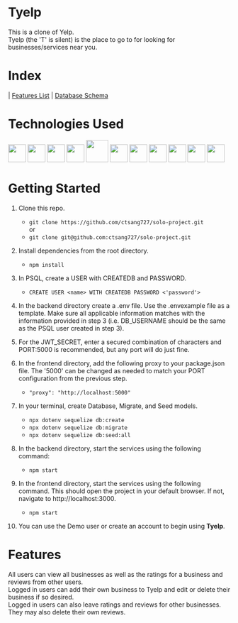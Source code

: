 # Tyelp

This is a clone of Yelp. <br> 
Tyelp (the 'T' is silent) is the place to go to for looking for businesses/services near you. 

# Index
| [Features List](https://github.com/ctsang727/solo-project/wiki/Features) | [Database Schema](https://github.com/ctsang727/solo-project/wiki/Database-schema) 

# Technologies Used <br>
<div>
<img  src="https://cdn.jsdelivr.net/gh/devicons/devicon/icons/javascript/javascript-original.svg"  height=40/>
<img src="https://cdn.jsdelivr.net/gh/devicons/devicon/icons/react/react-original.svg" height=40/>
<img src="https://cdn.jsdelivr.net/gh/devicons/devicon/icons/redux/redux-original.svg" height=40/>
<img src="https://cdn.jsdelivr.net/gh/devicons/devicon/icons/nodejs/nodejs-plain-wordmark.svg" height=40/>
<img src="https://cdn.jsdelivr.net/gh/devicons/devicon/icons/express/express-original-wordmark.svg" height=50/>
<img  src="https://cdn.jsdelivr.net/gh/devicons/devicon/icons/postgresql/postgresql-original.svg"  height=40/>
<img  src="https://cdn.jsdelivr.net/gh/devicons/devicon/icons/sequelize/sequelize-original.svg"  height=40/>
<img  src="https://cdn.jsdelivr.net/gh/devicons/devicon/icons/css3/css3-original.svg"  height=40/>
<img  src="https://cdn.jsdelivr.net/gh/devicons/devicon/icons/html5/html5-original.svg"  height=40/>
<img  src="https://cdn.jsdelivr.net/gh/devicons/devicon/icons/git/git-original.svg"  height=40/>
<img  src="https://cdn.jsdelivr.net/gh/devicons/devicon/icons/vscode/vscode-original.svg"  height=40/>
</div>

# Getting Started
1. Clone this repo.

    * ```git clone https://github.com/ctsang727/solo-project.git```
<br> or
    * ```git clone git@github.com:ctsang727/solo-project.git```


2. Install dependencies from the root directory.

    * ```npm install```

3. In PSQL, create a USER with CREATEDB and PASSWORD.

    * ```CREATE USER <name> WITH CREATEDB PASSWORD <'password'>```

4. In the backend directory create a .env file. Use the .envexample file as a template. Make sure all applicable information matches with the information provided in step 3 (i.e. DB_USERNAME should be the same as the PSQL user created in step 3).

5. For the JWT_SECRET, enter a secured combination of characters and PORT:5000 is recommended, but any port will do just fine. 

6. In the frontend directory, add the following proxy to your package.json file. The '5000' can be changed as needed to match your PORT configuration from the previous step. 

    * ```"proxy": "http://localhost:5000"```

7. In your terminal, create Database, Migrate, and Seed models.

    * ```npx dotenv sequelize db:create```
    * ```npx dotenv sequelize db:migrate```
    * ```npx dotenv sequelize db:seed:all```

8. In the backend directory, start the services using the following command:

    * ```npm start```

9. In the frontend directory, start the services using the following command. This should open the project in your default browser. If not, navigate to http://localhost:3000.

    * ```npm start```

10. You can use the Demo user or create an account to begin using **Tyelp**.

# Features
All users can view all businesses as well as the ratings for a business and reviews from other users. <br>
Logged in users can add their own business to Tyelp and edit or delete their business if so desired. <br>
Logged in users can also leave ratings and reviews for other businesses. They may also delete their own reviews. <br>

